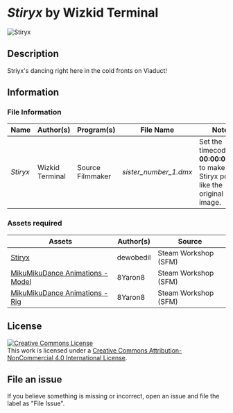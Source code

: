# *Stiryx* by Wizkid Terminal

![Stiryx](/img/previews/sfm/sister_number_1.png)

## Description
Striyx's dancing right here in the cold fronts on Viaduct!

## Information

### File Information
|Name|Author(s)|Program(s)|File Name|Notes|
| ------------ | ------------ | ------------ | ------------ | ------------ |
|*Stiryx*|Wizkid Terminal|Source Filmmaker|*sister_number_1.dmx*|Set the timecode to **00:00:09.083** to make Stiryx pose like the original image.|

### Assets required
|Assets|Author(s)|Source|
| ------------ | ------------ | ------------ |
|[Stiryx](https://steamcommunity.com/sharedfiles/filedetails/?id=1531053939 "Stiryx")|dewobedil|Steam Workshop (SFM)|
|[MikuMikuDance Animations - Model](https://steamcommunity.com/sharedfiles/filedetails/?id=1355164425)|8Yaron8|Steam Workshop (SFM)|
|[MikuMikuDance Animations - Rig](https://steamcommunity.com/sharedfiles/filedetails/?id=1355136419)|8Yaron8|Steam Workshop (SFM)|

## License
<a rel="license" href="http://creativecommons.org/licenses/by-nc/4.0/"><img alt="Creative Commons License" style="border-width:0" src="https://i.creativecommons.org/l/by-nc/4.0/88x31.png" /></a><br />This work is licensed under a <a rel="license" href="http://creativecommons.org/licenses/by-nc/4.0/">Creative Commons Attribution-NonCommercial 4.0 International License</a>.

## File an issue
If you believe something is missing or incorrect, open an issue and file the label as "File Issue".
